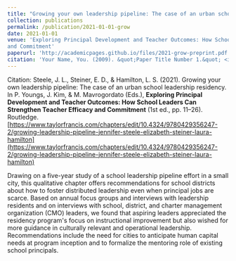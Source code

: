 ```yaml
---
title: "Growing your own leadership pipeline: The case of an urban school leadership residency"
collection: publications
permalink: /publication/2021-01-01-grow
date: 2021-01-01
venue: 'Exploring Principal Development and Teacher Outcomes: How School Leaders Can Strengthen Teacher Efficacy 
and Commitment'
paperurl: 'http://academicpages.github.io/files/2021-grow-preprint.pdf'
citation: 'Your Name, You. (2009). &quot;Paper Title Number 1.&quot; <i>Journal 1</i>. 1(1).'
---
```


Citation: Steele, J. L., Steiner, E. D., & Hamilton, L. S. (2021). Growing your own leadership pipeline: The case of an urban school leadership residency. 
In P. Youngs, J. Kim, & M. Mavrogordato (Eds.), **Exploring Principal Development and Teacher Outcomes: How School Leaders Can Strengthen Teacher Efficacy 
and Commitment** (1st ed., pp. 11–26). Routledge. 
[https://www.taylorfrancis.com/chapters/edit/10.4324/9780429356247-2/growing-leadership-pipeline-jennifer-steele-elizabeth-steiner-laura-hamilton](https://www.taylorfrancis.com/chapters/edit/10.4324/9780429356247-2/growing-leadership-pipeline-jennifer-steele-elizabeth-steiner-laura-hamilton)

Drawing on a five-year study of a school leadership pipeline effort in a small city, 
this qualitative chapter offers recommendations for school districts about how to foster distributed 
leadership even when principal jobs are scarce. Based on annual focus groups and interviews with 
leadership residents and on interviews with school, district, and charter management organization (CMO)
leaders, we found that aspiring leaders appreciated the residency program's focus on instructional 
improvement but also wished for more guidance in culturally relevant and operational leadership. 
Recommendations include the need for cities to anticipate human capital needs at program inception 
and to formalize the mentoring role of existing school principals.